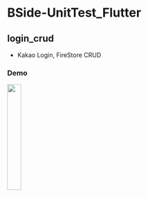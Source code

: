 # BSide-UnitTest_Flutter

## login_crud
- Kakao Login, FireStore CRUD

### Demo
<img src = "https://user-images.githubusercontent.com/68496830/157424505-dc815589-4ab4-44a3-a660-9f7f99f209f3.gif" width="25%" height="25%">
